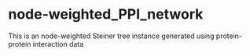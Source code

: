 # node-weighted_PPI_network
This is an node-weighted Steiner tree instance generated using protein-protein interaction data
